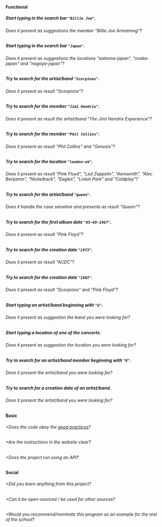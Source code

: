 #### Functional

##### Start typing in the search bar `"Billie Joe"`.
###### Does it present as suggestions the member "Billie Joe Armstrong"?

##### Start typing in the search bar `"Japan"`.
###### Does it present as suggestions the locations "saitama-japan", "osaka-japan" and "nagoya-japan"?

##### Try to search for the artist/band `"Scorpions"`.
###### Does it present as result "Scorpions"?

##### Try to search for the member `"Jimi Hendrix"`.
###### Does it present as result the artist/band "The Jimi Hendrix Experience"?

##### Try to search for the member `"Phil Collins"`.
###### Does it present as result "Phil Collins" and "Genesis"?

##### Try to search for the location `"london-uk"`.
###### Does it present as result "Pink Floyd", "Led Zeppelin", "Aerosmith", "Alec Benjamin", "Nickelback", "Eagles", "Linkin Park" and "Coldplay"?

##### Try to search for the artist/band `"queen"`.
###### Does it handle the case sensitive and presents as result "Queen"?

##### Try to search for the first album date `"05-08-1967"`.
###### Does it present as result "Pink Floyd"?

##### Try to search for the creation date `"1973"`.
###### Does it present as result "ACDC"?

##### Try to search for the creation date `"1965"`.
###### Does it present as result "Scorpions" and "Pink Floyd"?

##### Start typing an artist/band beginning with `"G"`.
###### Does it present as suggestion the band you were looking for?

##### Start typing a location of one of the concerts.
###### Does it present as suggestion the location you were looking for?

##### Try to search for an artist/band member beginning with `"R"`.
###### Does it present the artist/band you were looking for?

##### Try to search for a creation date of an artist/band.
###### Does it present the artist/band you were looking for?

#### Basic

###### +Does the code obey the [good practices](https://public.01-edu.org/subjects/good-practices.en)?
###### +Are the instructions in the website clear?
###### +Does the project run using an API?

#### Social

###### +Did you learn anything from this project?
###### +Can it be open-sourced / be used for other sources?
###### +Would you recommend/nominate this program as an example for the rest of the school?
